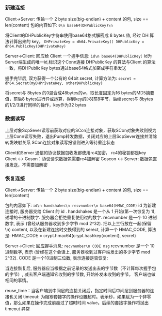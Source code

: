 ### 新建连接
Client->Server: 传输一个 2 byte size(big-endian) + content 的包, size == len(content)
包的内容如下:
    ```
    0\n
    base64(DHPublicKey)\n
    ```

将Client的DHPublicKey字符串使用base64格式解密成 8 bytes 值, 经过 DH 算法计算出来的 key。 
    ```
    DHPrivateKey = dh64.PrivateKey()
    DHPublicKey = dh64.PublicKey(DHPrivateKey)
    ```


Server->Client: 回应给 Client 一个握手信息:
    ```
    id\n
    base64(DHPublicKey)
    ```
id为Server端生成的唯一id,标识这个Conn连接
DHPublicKey 的算法与Client 的算法一致，将DHPublicKey bytes通过base64格式加密成字符串发送


握手完毕后, 双方获得一个公有的 64bit secret,  计算方法为:
    ```
    secret = dh64.Secret(myDHPrivateKey, otherDHPublicKey)
    ```

将secret与 8bytes 的0混合成48bytes的w，取长度固定为16 bytes的MD5摘要值，前后8 bytes进行异或运算，得到key的[:8]前8字节，后续secret与 8bytes 的1/2/3进行同样的操作，key作为32 bytes




### 数据读写
上层对象ScpSever读写前获取对应的SCon连接对象，获取SCon对象失败则视为上层Conn读写失败，退出Pump转发数据，关闭对应的上层ScpSever连接并清除转发映射关系
SCon连接对象读写报错则进入等待重连状态


Client和Server 通信的协议数据包收发都使用rc4加密， rc4的秘钥都是key
    Client <->  Goson：协议请求数据包需要rc4加解密
    Goscon <-> Server: 数据包直接发送，不需要加解密



### 恢复连接
Client->Server: 传输一个 2 byte size(big-endian) + content 的包, size == len(content)

包的内容如下:
    ```
    id\n
    handshakes\n
    recvnumber\n
    base64(HMAC_CODE)
    ```
id 为新建连接时, 服务器交给 Client 的 id .
handshakes 是一个从 1 开始(第一次恢复为 1), 递增的十进制数字. 服务器会拒绝重复使用过的数字.
recvnumber 是一个 10 进制数字, 表示 (曾经从服务器收到多少字节 mod 2^32).
把以上三行放在一起(保留 \n) content, 以及在新建连接时交换得到的 serect, 计算一个 HMAC_CODE, 算法是:
HMAC_CODE = crypt.hmac64(crypt.hashkey(content), secret)

Server->Client: 回应握手消息:
    ```
    recvnumber\n
    CODE msg
    ```
recvnumber 是一个 10 进制数字, 表示 (曾经在这个会话上, 服务器收到过客户端发出的多少字节 mod 2^32).
CODE 是一个10进制三位数, 表示连接是否恢复:


当连接恢复后, 服务器应当根据之前记录的发送出去的字节数（不计算每次握手包的字节）, 减去客户端通知它收到的字节数, 开始补发未收到的字节。
客户端也做相同的事情。


reuse_time：当客户端到中间层的连接关闭后，指定时间后中间层到服务器的连接也关闭
timeout: 为阻塞套接字的操作设置超时。表示秒，如果赋为一个非零值，那么如果在操作完成前超过了超时时间 value，后续的套接字操作将抛出 timeout 异常